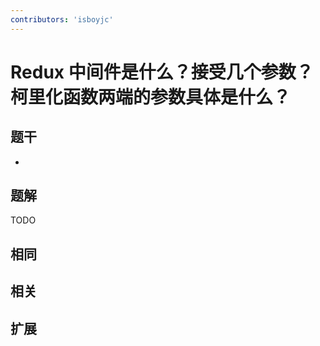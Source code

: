 ```yaml
---
contributors: 'isboyjc'
---
```


# Redux 中间件是什么？接受几个参数？柯里化函数两端的参数具体是什么？


## 题干

- 



## 题解

<!-- ::: details 点我查看题解 -->

  TODO

<!-- ::: -->



## 相同


## 相关


## 扩展

